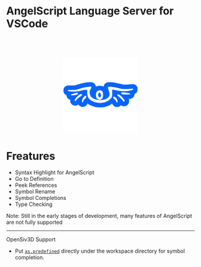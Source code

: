 # AngelScript Language Server for VSCode

<h1 align="center">
  <br>
  <a href="https://www.angelcode.com/angelscript/"><img src="icons\angelscript.png" alt="angelscript" width="200"></a>
  <br>
</h1>

# Freatures

- Syntax Highlight for AngelScript
- Go to Definition
- Peek References
- Symbol Rename
- Symbol Completions
- Type Checking

Note: Still in the early stages of development, many features of AngelScript are not fully supported


---

OpenSiv3D Support
- Put [`as.predefined`](./examples/OpenSiv3D/as.predefined) directly under the workspace directory for symbol completion.
